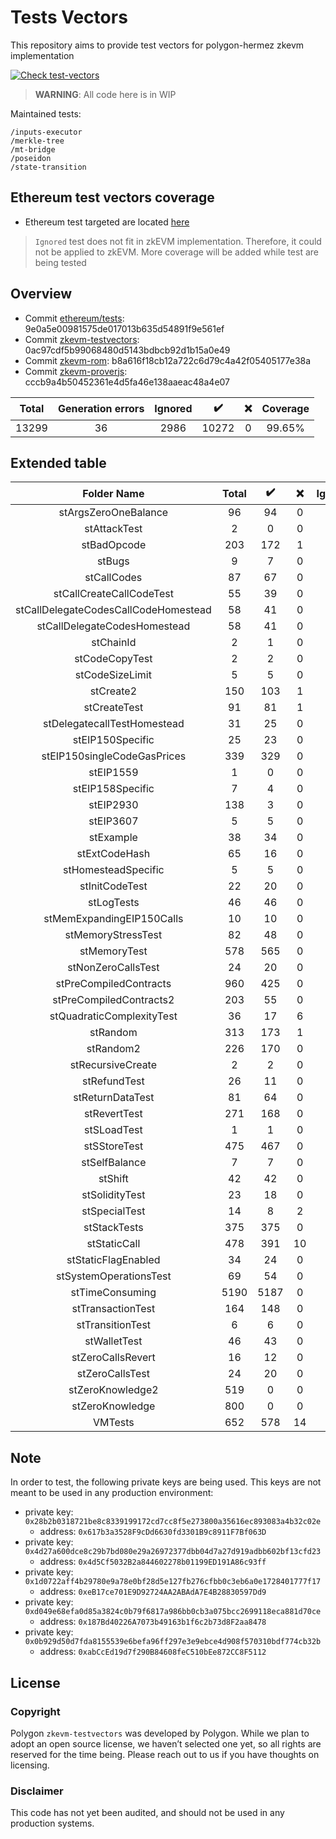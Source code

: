 # Tests Vectors
This repository aims to provide test vectors for polygon-hermez zkevm implementation

[![Check test-vectors](https://github.com/0xPolygonHermez/zkevm-testvectors/actions/workflows/main.yaml/badge.svg)](https://github.com/0xPolygonHermez/zkevm-testvectors/actions/workflows/main.yaml)

> **WARNING**: All code here is in WIP

Maintained tests:

```
/inputs-executor
/merkle-tree
/mt-bridge
/poseidon
/state-transition
```

## Ethereum test vectors coverage
- Ethereum test targeted are located [here](https://github.com/ethereum/tests/tree/develop/BlockchainTests/GeneralStateTests)
> `Ignored` test does not fit in zkEVM implementation. Therefore, it could not be applied to zkEVM.
> More coverage will be added while test are being tested

## Overview
- Commit [ethereum/tests](https://github.com/ethereum/tests): 9e0a5e00981575de017013b635d54891f9e561ef
- Commit [zkevm-testvectors](https://github.com/0xPolygonHermez/zkevm-testvectors): 0ac97cdf5b99068480d5143bdbcb92d1b15a0e49
- Commit [zkevm-rom](https://github.com/0xPolygonHermez/zkevm-rom): b8a616f18cb12a722c6d79c4a42f05405177e38a
- Commit [zkevm-proverjs](https://github.com/0xPolygonHermez/zkevm-proverjs): cccb9a4b50452361e4d5fa46e138aaeac48a4e07

| Total | Generation errors | Ignored | :heavy_check_mark: | :x: | Coverage |
|:-----:|:-----------------:|:-------:|:------------------:|:---:|:--------:|
| 13299 |         36        |  2986   |        10272       |  0  |  99.65%  |


## Extended table

|             Folder Name              | Total | :heavy_check_mark: | :x: | Ignored |  Cov   |
|:------------------------------------:|:-----:|:------------------:|:---:|:-------:|:------:|
|         stArgsZeroOneBalance         |  96   |         94         |  0  |    2    | 100.00 |
|             stAttackTest             |   2   |         0          |  0  |    2    | 100.00 |
|             stBadOpcode              |  203  |        172         |  1  |   30    | 99.42  |
|                stBugs                |   9   |         7          |  0  |    2    | 100.00 |
|             stCallCodes              |  87   |         67         |  0  |   20    | 100.00 |
|       stCallCreateCallCodeTest       |  55   |         39         |  0  |   16    | 100.00 |
| stCallDelegateCodesCallCodeHomestead |  58   |         41         |  0  |   17    | 100.00 |
|     stCallDelegateCodesHomestead     |  58   |         41         |  0  |   17    | 100.00 |
|              stChainId               |   2   |         1          |  0  |    1    | 100.00 |
|            stCodeCopyTest            |   2   |         2          |  0  |    0    | 100.00 |
|           stCodeSizeLimit            |   5   |         5          |  0  |    0    | 100.00 |
|              stCreate2               |  150  |        103         |  1  |   46    | 99.04  |
|             stCreateTest             |  91   |         81         |  1  |    9    | 98.78  |
|     stDelegatecallTestHomestead      |  31   |         25         |  0  |    6    | 100.00 |
|           stEIP150Specific           |  25   |         23         |  0  |    2    | 100.00 |
|     stEIP150singleCodeGasPrices      |  339  |        329         |  0  |   10    | 100.00 |
|              stEIP1559               |   1   |         0          |  0  |    1    | 100.00 |
|           stEIP158Specific           |   7   |         4          |  0  |    3    | 100.00 |
|              stEIP2930               |  138  |         3          |  0  |   135   | 100.00 |
|              stEIP3607               |   5   |         5          |  0  |    0    | 100.00 |
|              stExample               |  38   |         34         |  0  |    4    | 100.00 |
|            stExtCodeHash             |  65   |         16         |  0  |   49    | 100.00 |
|         stHomesteadSpecific          |   5   |         5          |  0  |    0    | 100.00 |
|            stInitCodeTest            |  22   |         20         |  0  |    2    | 100.00 |
|              stLogTests              |  46   |         46         |  0  |    0    | 100.00 |
|      stMemExpandingEIP150Calls       |  10   |         10         |  0  |    0    | 100.00 |
|          stMemoryStressTest          |  82   |         48         |  0  |   34    | 100.00 |
|             stMemoryTest             |  578  |        565         |  0  |   13    | 100.00 |
|          stNonZeroCallsTest          |  24   |         20         |  0  |    4    | 100.00 |
|        stPreCompiledContracts        |  960  |        425         |  0  |   535   | 100.00 |
|       stPreCompiledContracts2        |  203  |         55         |  0  |   148   | 100.00 |
|      stQuadraticComplexityTest       |  36   |         17         |  6  |    9    | 62.96  |
|               stRandom               |  313  |        173         |  1  |   139   | 99.43  |
|              stRandom2               |  226  |        170         |  0  |   56    | 100.00 |
|          stRecursiveCreate           |   2   |         2          |  0  |    0    | 100.00 |
|             stRefundTest             |  26   |         11         |  0  |   15    | 100.00 |
|           stReturnDataTest           |  81   |         64         |  0  |   17    | 100.00 |
|             stRevertTest             |  271  |        168         |  0  |   103   | 100.00 |
|             stSLoadTest              |   1   |         1          |  0  |    0    | 100.00 |
|             stSStoreTest             |  475  |        467         |  0  |    8    | 100.00 |
|            stSelfBalance             |   7   |         7          |  0  |    0    | 100.00 |
|               stShift                |  42   |         42         |  0  |    0    | 100.00 |
|            stSolidityTest            |  23   |         18         |  0  |    5    | 100.00 |
|            stSpecialTest             |  14   |         8          |  2  |    4    | 80.00  |
|             stStackTests             |  375  |        375         |  0  |    0    | 100.00 |
|             stStaticCall             |  478  |        391         | 10  |   77    | 97.51  |
|         stStaticFlagEnabled          |  34   |         24         |  0  |   10    | 100.00 |
|        stSystemOperationsTest        |  69   |         54         |  0  |   15    | 100.00 |
|           stTimeConsuming            | 5190  |        5187        |  0  |    3    | 100.00 |
|          stTransactionTest           |  164  |        148         |  0  |   16    | 100.00 |
|           stTransitionTest           |   6   |         6          |  0  |    0    | 100.00 |
|             stWalletTest             |  46   |         43         |  0  |    3    | 100.00 |
|          stZeroCallsRevert           |  16   |         12         |  0  |    4    | 100.00 |
|           stZeroCallsTest            |  24   |         20         |  0  |    4    | 100.00 |
|           stZeroKnowledge2           |  519  |         0          |  0  |   519   | 100.00 |
|           stZeroKnowledge            |  800  |         0          |  0  |   800   | 100.00 |
|               VMTests                |  652  |        578         | 14  |   59    | 97.47  |


## Note
In order to test, the following private keys are being used. This keys are not meant to be used in any production environment:
- private key: `0x28b2b0318721be8c8339199172cd7cc8f5e273800a35616ec893083a4b32c02e`
  - address: `0x617b3a3528F9cDd6630fd3301B9c8911F7Bf063D`
- private key: `0x4d27a600dce8c29b7bd080e29a26972377dbb04d7a27d919adbb602bf13cfd23`
  - address: `0x4d5Cf5032B2a844602278b01199ED191A86c93ff`
- private key: `0x1d0722aff4b29780e9a78e0bf28d5e127fb276cfbb0c3eb6a0e1728401777f17`
  - address: `0xeB17ce701E9D92724AA2ABAdA7E4B28830597Dd9`
- private key: `0xd049e68efa0d85a3824c0b79f6817a986bb0cb3a075bcc2699118eca881d70ce`
  - address: `0x187Bd40226A7073b49163b1f6c2b73d8F2aa8478`
- private key: `0x0b929d50d7fda8155539e6befa96ff297e3e9ebce4d908f570310bdf774cb32b`
  - address: `0xabCcEd19d7f290B84608feC510bEe872CC8F5112`

## License

### Copyright
Polygon `zkevm-testvectors` was developed by Polygon. While we plan to adopt an open source license, we haven’t selected one yet, so all rights are reserved for the time being. Please reach out to us if you have thoughts on licensing.

### Disclaimer
This code has not yet been audited, and should not be used in any production systems.